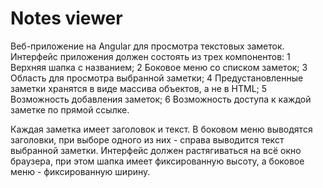 # Notes viewer

Веб-приложение на Angular для просмотра текстовых заметок.
Интерфейс приложения должен состоять из трех компонентов:
1 Верхняя шапка с названием;
2 Боковое меню со списком заметок;
3 Область для просмотра выбранной заметки;
4 Предустановленные заметки хранятся в виде массива объектов, а не в HTML;
5 Возможность добавления заметок; 
6 Возможность доступа к каждой заметке по прямой ссылке.

Каждая заметка имеет заголовок и текст. В боковом меню выводятся заголовки, при выборе одного из них - справа 
выводится текст выбранной заметки.
Интерфейс должен растягиваться на всё окно браузера, при этом шапка имеет фиксированную высоту, а боковое меню - фиксированную ширину.
